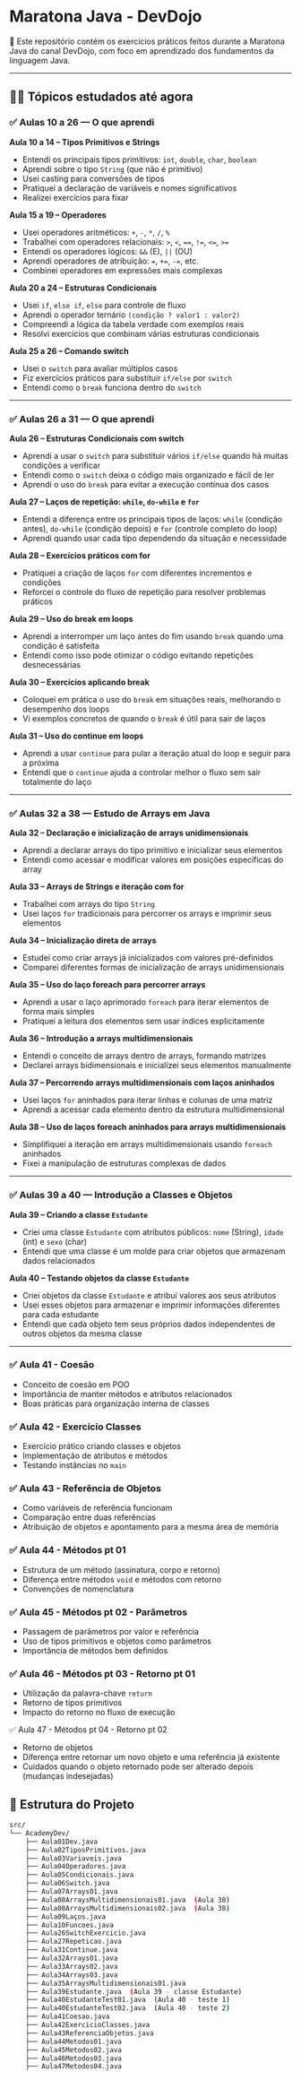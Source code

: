 # Maratona Java - DevDojo

🚀 Este repositório contém os exercícios práticos feitos durante a Maratona Java do canal DevDojo, com foco em aprendizado dos fundamentos da linguagem Java.

---

## 👨‍💻 Tópicos estudados até agora

### ✅ Aulas 10 a 26 — O que aprendi

**Aula 10 a 14 – Tipos Primitivos e Strings**

- Entendi os principais tipos primitivos: `int`, `double`, `char`, `boolean`
- Aprendi sobre o tipo `String` (que não é primitivo)
- Usei casting para conversões de tipos
- Pratiquei a declaração de variáveis e nomes significativos
- Realizei exercícios para fixar

**Aula 15 a 19 – Operadores**

- Usei operadores aritméticos: `+`, `-`, `*`, `/`, `%`
- Trabalhei com operadores relacionais: `>`, `<`, `==`, `!=`, `<=`, `>=`
- Entendi os operadores lógicos: `&&` (E), `||` (OU)
- Aprendi operadores de atribuição: `=`, `+=`, `-=`, etc.
- Combinei operadores em expressões mais complexas

**Aula 20 a 24 – Estruturas Condicionais**

- Usei `if`, `else if`, `else` para controle de fluxo
- Aprendi o operador ternário `(condição ? valor1 : valor2)`
- Compreendi a lógica da tabela verdade com exemplos reais
- Resolvi exercícios que combinam várias estruturas condicionais

**Aula 25 a 26 – Comando switch**

- Usei o `switch` para avaliar múltiplos casos
- Fiz exercícios práticos para substituir `if/else` por `switch`
- Entendi como o `break` funciona dentro do `switch`

---

### ✅ Aulas 26 a 31 — O que aprendi

**Aula 26 – Estruturas Condicionais com switch**

- Aprendi a usar o `switch` para substituir vários `if/else` quando há muitas condições a verificar
- Entendi como o `switch` deixa o código mais organizado e fácil de ler
- Aprendi o uso do `break` para evitar a execução contínua dos casos

**Aula 27 – Laços de repetição: `while`, `do-while` e `for`**

- Entendi a diferença entre os principais tipos de laços: `while` (condição antes), `do-while` (condição depois) e `for` (controle completo do loop)
- Aprendi quando usar cada tipo dependendo da situação e necessidade

**Aula 28 – Exercícios práticos com for**

- Pratiquei a criação de laços `for` com diferentes incrementos e condições
- Reforcei o controle do fluxo de repetição para resolver problemas práticos

**Aula 29 – Uso do break em loops**

- Aprendi a interromper um laço antes do fim usando `break` quando uma condição é satisfeita
- Entendi como isso pode otimizar o código evitando repetições desnecessárias

**Aula 30 – Exercícios aplicando break**

- Coloquei em prática o uso do `break` em situações reais, melhorando o desempenho dos loops
- Vi exemplos concretos de quando o `break` é útil para sair de laços

**Aula 31 – Uso do continue em loops**

- Aprendi a usar `continue` para pular a iteração atual do loop e seguir para a próxima
- Entendi que o `continue` ajuda a controlar melhor o fluxo sem sair totalmente do laço

---

### ✅ Aulas 32 a 38 — Estudo de Arrays em Java

**Aula 32 – Declaração e inicialização de arrays unidimensionais**

- Aprendi a declarar arrays do tipo primitivo e inicializar seus elementos
- Entendi como acessar e modificar valores em posições específicas do array

**Aula 33 – Arrays de Strings e iteração com for**

- Trabalhei com arrays do tipo `String`
- Usei laços `for` tradicionais para percorrer os arrays e imprimir seus elementos

**Aula 34 – Inicialização direta de arrays**

- Estudei como criar arrays já inicializados com valores pré-definidos
- Comparei diferentes formas de inicialização de arrays unidimensionais

**Aula 35 – Uso do laço foreach para percorrer arrays**

- Aprendi a usar o laço aprimorado `foreach` para iterar elementos de forma mais simples
- Pratiquei a leitura dos elementos sem usar índices explicitamente

**Aula 36 – Introdução a arrays multidimensionais**

- Entendi o conceito de arrays dentro de arrays, formando matrizes
- Declarei arrays bidimensionais e inicializei seus elementos manualmente

**Aula 37 – Percorrendo arrays multidimensionais com laços aninhados**

- Usei laços `for` aninhados para iterar linhas e colunas de uma matriz
- Aprendi a acessar cada elemento dentro da estrutura multidimensional

**Aula 38 – Uso de laços foreach aninhados para arrays multidimensionais**

- Simplifiquei a iteração em arrays multidimensionais usando `foreach` aninhados
- Fixei a manipulação de estruturas complexas de dados

---

### ✅ Aulas 39 a 40 — Introdução a Classes e Objetos

**Aula 39 – Criando a classe `Estudante`**

- Criei uma classe `Estudante` com atributos públicos: `nome` (String), `idade` (int) e `sexo` (char)
- Entendi que uma classe é um molde para criar objetos que armazenam dados relacionados

**Aula 40 – Testando objetos da classe `Estudante`**

- Criei objetos da classe `Estudante` e atribuí valores aos seus atributos
- Usei esses objetos para armazenar e imprimir informações diferentes para cada estudante
- Entendi que cada objeto tem seus próprios dados independentes de outros objetos da mesma classe

---

### ✅ Aula 41 - Coesão
- Conceito de coesão em POO
- Importância de manter métodos e atributos relacionados
- Boas práticas para organização interna de classes

### ✅ Aula 42 - Exercício Classes
- Exercício prático criando classes e objetos
- Implementação de atributos e métodos
- Testando instâncias no `main`

### ✅ Aula 43 - Referência de Objetos
- Como variáveis de referência funcionam
- Comparação entre duas referências
- Atribuição de objetos e apontamento para a mesma área de memória

### ✅ Aula 44 - Métodos pt 01
- Estrutura de um método (assinatura, corpo e retorno)
- Diferença entre métodos `void` e métodos com retorno
- Convenções de nomenclatura

### ✅ Aula 45 - Métodos pt 02 - Parâmetros
- Passagem de parâmetros por valor e referência
- Uso de tipos primitivos e objetos como parâmetros
- Importância de métodos bem definidos

### ✅ Aula 46 - Métodos pt 03 - Retorno pt 01
- Utilização da palavra-chave `return`
- Retorno de tipos primitivos
- Impacto do retorno no fluxo de execução

✅ Aula 47 - Métodos pt 04 - Retorno pt 02
- Retorno de objetos
- Diferença entre retornar um novo objeto e uma referência já existente
- Cuidados quando o objeto retornado pode ser alterado depois (mudanças indesejadas)


## 📁 Estrutura do Projeto
```bash
src/
└── AcademyDev/
    ├── Aula01Dev.java
    ├── Aula02TiposPrimitivos.java
    ├── Aula03Variaveis.java
    ├── Aula04Operadores.java
    ├── Aula05Condicionais.java
    ├── Aula06Switch.java
    ├── Aula07Arrays01.java
    ├── Aula08ArraysMultidimensionais01.java  (Aula 38)
    ├── Aula08ArraysMultidimensionais02.java  (Aula 38)
    ├── Aula09Laços.java
    ├── Aula10Funcoes.java
    ├── Aula26SwitchExercicio.java
    ├── Aula27Repeticao.java
    ├── Aula31Continue.java
    ├── Aula32Arrays01.java
    ├── Aula33Arrays02.java
    ├── Aula34Arrays03.java
    ├── Aula35ArraysMultidimensionais01.java
    ├── Aula39Estudante.java  (Aula 39 - classe Estudante)
    ├── Aula40EstudanteTest01.java  (Aula 40 - teste 1)
    ├── Aula40EstudanteTest02.java  (Aula 40 - teste 2)
    ├── Aula41Coesao.java                           
    ├── Aula42ExercicioClasses.java                
    ├── Aula43ReferenciaObjetos.java              
    ├── Aula44Metodos01.java                        
    ├── Aula45Metodos02.java                       
    ├── Aula46Metodos03.java                         
    ├── Aula47Metodos04.java                        
